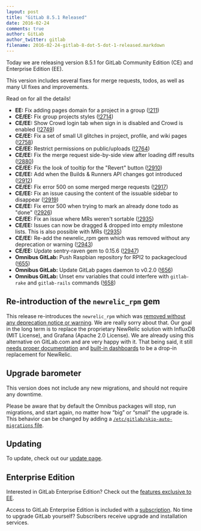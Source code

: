 ```yaml
---
layout: post
title: "GitLab 8.5.1 Released"
date: 2016-02-24
comments: true
author: GitLab
author_twitter: gitlab
filename: 2016-02-24-gitlab-8-dot-5-dot-1-released.markdown
---
```


Today we are releasing version 8.5.1 for GitLab Community Edition (CE) and
Enterprise Edition (EE).

This version includes several fixes for merge requests, todos, as well as many
UI fixes and improvements.

Read on for all the details!

<!-- more -->

- **EE:** Fix adding pages domain for a project in a group ([!211])
- **CE/EE:** Fix group projects styles ([!2714])
- **CE/EE:** Show Crowd login tab when sign in is disabled and Crowd is enabled ([!2749])
- **CE/EE:** Fix a set of small UI glitches in project, profile, and wiki pages ([!2758])
- **CE/EE:** Restrict permissions on public/uploads ([!2764])
- **CE/EE:** Fix the merge request side-by-side view after loading diff results ([!2880])
- **CE/EE:** Fix the look of tooltip for the "Revert" button ([!2910])
- **CE/EE:** Add when the Builds & Runners API changes got introduced ([!2912])
- **CE/EE:** Fix error 500 on some merged merge requests ([!2917])
- **CE/EE:** Fix an issue causing the content of the issuable sidebar to disappear ([!2919])
- **CE/EE:** Fix error 500 when trying to mark an already done todo as "done" ([!2926])
- **CE/EE:** Fix an issue where MRs weren't sortable ([!2935])
- **CE/EE:** Issues can now be dragged & dropped into empty milestone lists. This is also possible with MRs ([!2935])
- **CE/EE:** Re-add the newrelic_rpm gem which was removed without any deprecation or warning ([!2943])
- **CE/EE:** Update sentry-raven gem to 0.15.6 ([!2947])
- **Omnibus GitLab:** Push Raspbian repository for RPI2 to packagecloud ([!655])
- **Omnibus GitLab:** Update GitLab pages daemon to v0.2.0 ([!656])
- **Omnibus GitLab:** Unset env variables that could interfere with `gitlab-rake` and `gitlab-rails` commands ([!658])

[!211]: https://gitlab.com/gitlab-org/gitlab-ee/merge_requests/211
[!2714]: https://gitlab.com/gitlab-org/gitlab-ce/merge_requests/2714
[!2749]: https://gitlab.com/gitlab-org/gitlab-ce/merge_requests/2749
[!2758]: https://gitlab.com/gitlab-org/gitlab-ce/merge_requests/2758
[!2764]: https://gitlab.com/gitlab-org/gitlab-ce/merge_requests/2764
[!2880]: https://gitlab.com/gitlab-org/gitlab-ce/merge_requests/2880
[!2910]: https://gitlab.com/gitlab-org/gitlab-ce/merge_requests/2910
[!2912]: https://gitlab.com/gitlab-org/gitlab-ce/merge_requests/2912
[!2917]: https://gitlab.com/gitlab-org/gitlab-ce/merge_requests/2917
[!2919]: https://gitlab.com/gitlab-org/gitlab-ce/merge_requests/2919
[!2926]: https://gitlab.com/gitlab-org/gitlab-ce/merge_requests/2926
[!2935]: https://gitlab.com/gitlab-org/gitlab-ce/merge_requests/2935
[!2935]: https://gitlab.com/gitlab-org/gitlab-ce/merge_requests/2935
[!2943]: https://gitlab.com/gitlab-org/gitlab-ce/merge_requests/2943
[!2947]: https://gitlab.com/gitlab-org/gitlab-ce/merge_requests/2947
[!655]: https://gitlab.com/gitlab-org/omnibus-gitlab/merge_requests/655
[!656]: https://gitlab.com/gitlab-org/omnibus-gitlab/merge_requests/656
[!658]: https://gitlab.com/gitlab-org/omnibus-gitlab/merge_requests/658

## Re-introduction of the `newrelic_rpm` gem

This release re-introduces the `newrelic_rpm` which was [removed without any
deprecation notice or warning](https://gitlab.com/gitlab-org/gitlab-ce/issues/12860).
We are really sorry about that. Our goal in the long term is to replace the
proprietary NewRelic solution with InfluxDB (MIT License), and Grafana (Apache
2.0 License). We are already using this alternative on GitLab.com and are very
happy with it. That being said, it still
[needs proper documentation](https://gitlab.com/gitlab-org/omnibus-gitlab/issues/1008#note_3825813)
and [built-in dashboards](https://gitlab.com/gitlab-org/omnibus-gitlab/issues/1008#note_3526963)
to be a drop-in replacement for NewRelic.

## Upgrade barometer

This version does not include any new migrations, and should not require any
downtime.

Please be aware that by default the Omnibus packages will stop, run migrations,
and start again, no matter how “big” or “small” the upgrade is. This behavior
can be changed by adding a [`/etc/gitlab/skip-auto-migrations`
file](http://doc.gitlab.com/omnibus/update/README.html).

## Updating

To update, check out our [update page](https://about.gitlab.com/update).

## Enterprise Edition

Interested in GitLab Enterprise Edition? Check out the [features exclusive to
EE](http://about.gitlab.com/features/#enterprise).

Access to GitLab Enterprise Edition is included with a [subscription](http://www.gitlab.com/subscription/).
No time to upgrade GitLab yourself? Subscribers receive upgrade and installation
services.
